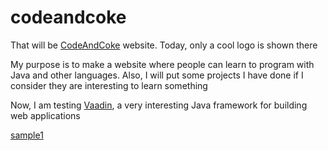 codeandcoke
===========
That will be [CodeAndCoke](http://www.codeandcoke.com) website. Today, only a cool logo is shown there

My purpose is to make a website where people can learn to program with Java and other languages. Also, I will put some projects I have done
if I consider they are interesting to learn something

Now, I am testing [Vaadin](http://vaadin.com), a very interesting Java framework for building web applications

[sample1](http://www.codeandcoke.com/sample1.png)
